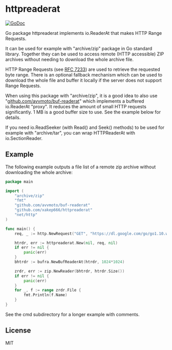httpreaderat
============

[![GoDoc](https://godoc.org/github.com/xakep666/httpreaderat?status.svg)](https://pkg.go.dev/github.com/xakep666/httpreaderat)

Go package httpreaderat implements io.ReaderAt that makes HTTP Range Requests.

It can be used for example with "archive/zip" package in Go standard
library. Together they can be used to access remote (HTTP accessible)
ZIP archives without needing to download the whole archive file.

HTTP Range Requests (see [RFC 7233](https://tools.ietf.org/html/rfc7233))
are used to retrieve the requested byte range. There is an optional fallback
mechanism which can be used to download the whole file and buffer it locally
if the server does not support Range Requests.

When using this package with "archive/zip", it is a good idea to also use
"[github.com/avvmoto/buf-readerat](https://github.com/avvmoto/buf-readerat)"
which implements a buffered io.ReaderAt "proxy". It reduces the amount of
small HTTP requests significantly. 1 MB is a good buffer size to use. See
the example below for details.

If you need io.ReadSeeker (with Read() and Seek() methods) to be used for
example with "archive/tar", you can wrap HTTPReaderAt with io.SectionReader.


Example
-------

The following example outputs a file list of a remote zip archive without
downloading the whole archive:

```Go
package main

import (
	"archive/zip"
	"fmt"
	"github.com/avvmoto/buf-readerat"
	"github.com/xakep666/httpreaderat"
	"net/http"
)

func main() {
	req, _ := http.NewRequest("GET", "https://dl.google.com/go/go1.10.windows-amd64.zip", nil)

	htrdr, err := httpreaderat.New(nil, req, nil)
	if err != nil {
		panic(err)
	}
	bhtrdr := bufra.NewBufReaderAt(htrdr, 1024*1024)

	zrdr, err := zip.NewReader(bhtrdr, htrdr.Size())
	if err != nil {
		panic(err)
	}
	for _, f := range zrdr.File {
		fmt.Println(f.Name)
	}
}
```

See the cmd subdirectory for a longer example with comments.


License
-------

MIT
